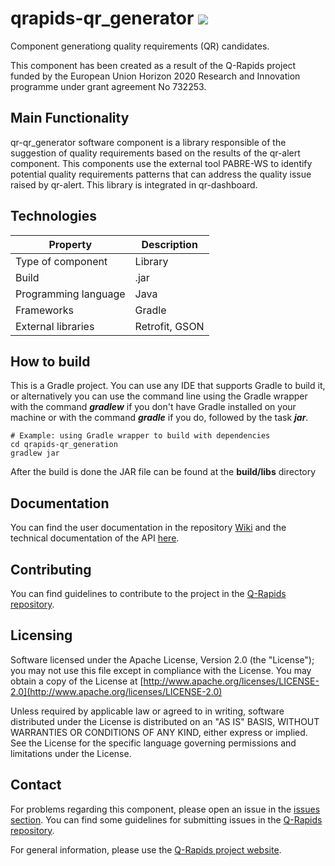 # qrapids-qr_generator ![](https://img.shields.io/badge/License-Apache2.0-blue.svg)
Component generationg quality requirements (QR) candidates.

This component has been created as a result of the Q-Rapids project funded by the European Union Horizon 2020 Research and Innovation programme under grant agreement No 732253.

## Main Functionality
qr-qr_generator software component is a library responsible of the suggestion of quality requirements based on the results of the qr-alert component. This components use the external tool PABRE-WS to identify potential quality requirements patterns that can address the quality issue raised by qr-alert. This library is integrated in qr-dashboard.

## Technologies
|Property|Description|
| -------------------- | ---------------|
| Type of component    | Library        |
| Build                | .jar           |
| Programming language | Java           |
| Frameworks           | Gradle         |
| External libraries   | Retrofit, GSON |

## How to build
This is a Gradle project. You can use any IDE that supports Gradle to build it, or alternatively you can use the command line using the Gradle wrapper with the command *__gradlew__* if you don't have Gradle installed on your machine or with the command *__gradle__* if you do, followed by the task *__jar__*.

```
# Example: using Gradle wrapper to build with dependencies
cd qrapids-qr_generation
gradlew jar
```
After the build is done the JAR file can be found at the __build/libs__ directory

## Documentation
You can find the user documentation in the repository [Wiki](https://github.com/q-rapids/qrapids-qr_generation/wiki) and the technical documentation of the API [here](https://q-rapids.github.io/qrapids-qr_generation).

## Contributing
You can find guidelines to contribute to the project in the [Q-Rapids repository](https://github.com/q-rapids/q-rapids/blob/master/CONTRIBUTING.md).

## Licensing
Software licensed under the Apache License, Version 2.0 (the "License"); you may not use this file except in compliance with the License. You may obtain a copy of the License at [http://www.apache.org/licenses/LICENSE-2.0](http://www.apache.org/licenses/LICENSE-2.0)
 
Unless required by applicable law or agreed to in writing, software distributed under the License is distributed on an "AS IS" BASIS,
WITHOUT WARRANTIES OR CONDITIONS OF ANY KIND, either express or implied. See the License for the specific language governing permissions and limitations under the License.

## Contact
For problems regarding this component, please open an issue in the [issues section](https://github.com/q-rapids/qrapids-qr_generation/issues). You can find some guidelines for submitting issues in the [Q-Rapids repository](https://github.com/q-rapids/q-rapids/blob/master/CONTRIBUTING.md).

For general information, please use the [Q-Rapids project website](http://www.q-rapids.eu/contact).
